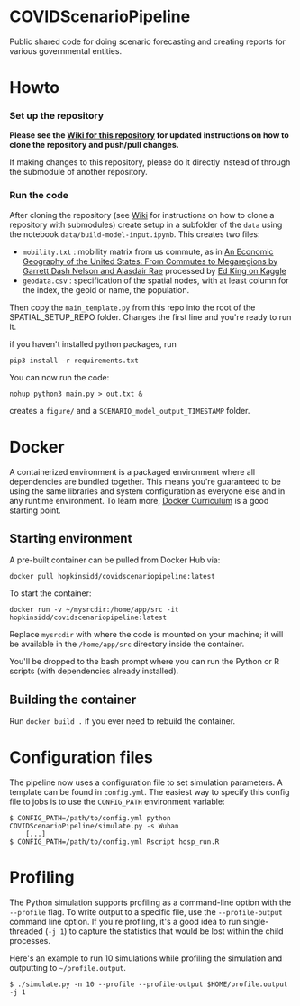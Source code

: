 # COVIDScenarioPipeline
Public shared code for doing scenario forecasting and creating reports for various governmental entities.

# Howto

### Set up the repository

**Please see the [Wiki for this repository](https://github.com/HopkinsIDD/COVIDScenarioPipeline/wiki) for updated instructions on how to clone the repository and push/pull changes.**

If making changes to this repository, please do it directly instead of through the submodule of another repository.

### Run the code

After cloning the repository (see [Wiki](https://github.com/HopkinsIDD/COVIDScenarioPipeline/wiki) for instructions on how to clone a repository with submodules) create setup in a subfolder of the `data` using the notebook `data/build-model-input.ipynb`. This creates two files:

* `mobility.txt` : mobility matrix from us commute, as in [An Economic Geography of the United States: From Commutes to Megaregions by Garrett Dash Nelson and Alasdair Rae](https://journals.plos.org/plosone/article?id=10.1371/journal.pone.0166083) processed by [Ed King on Kaggle](https://www.kaggle.com/kinguistics/visualizing-u-s-commutes)
* `geodata.csv` : specification of the spatial nodes, with at least column for the index, the geoid or name, the population.

Then copy the `main_template.py` from this repo into the root of the SPATIAL_SETUP_REPO folder. Changes the first line and you're ready to run it.

if you haven't installed python packages, run

```
pip3 install -r requirements.txt
```

You can now run the code:
```
nohup python3 main.py > out.txt &
```
creates a `figure/` and a `SCENARIO_model_output_TIMESTAMP` folder.


# Docker

A containerized environment is a packaged environment where all
dependencies are bundled together. This means you're guaranteed to be
using the same libraries and system configuration as everyone else and in
any runtime environment. To learn more, [Docker
Curriculum](https://docker-curriculum.com/) is a good starting point.

## Starting environment

A pre-built container can be pulled from Docker Hub via:
```
docker pull hopkinsidd/covidscenariopipeline:latest
```

To start the container:
```
docker run -v ~/mysrcdir:/home/app/src -it hopkinsidd/covidscenariopipeline:latest
```

Replace `mysrcdir` with where the code is mounted on your machine; it will
be available in the `/home/app/src` directory inside the container.

You'll be dropped to the bash prompt where you can run the Python or
R scripts (with dependencies already installed).

## Building the container

Run `docker build .` if you ever need to rebuild the container.

# Configuration files

The pipeline now uses a configuration file to set simulation parameters.
A template can be found in `config.yml`. The easiest way to specify this
config file to jobs is to use the `CONFIG_PATH` environment variable:

```
$ CONFIG_PATH=/path/to/config.yml python COVIDScenarioPipeline/simulate.py -s Wuhan
    [...]
$ CONFIG_PATH=/path/to/config.yml Rscript hosp_run.R
```

# Profiling

The Python simulation supports profiling as a command-line option with the
`--profile` flag. To write output to a specific file, use the
`--profile-output` command line option. If you're profiling, it's a good
idea to run single-threaded (`-j 1`) to capture the statistics that would
be lost within the child processes.

Here's an example to run 10 simulations while profiling the simulation and
outputting to `~/profile.output`.

```
$ ./simulate.py -n 10 --profile --profile-output $HOME/profile.output -j 1
```
